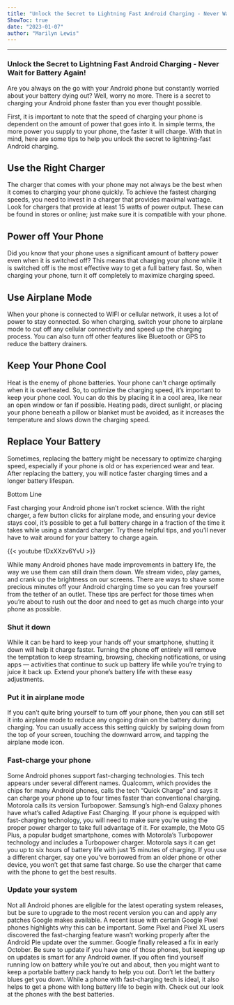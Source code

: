 ```yaml
---
title: "Unlock the Secret to Lightning Fast Android Charging - Never Wait for Battery Again!"
ShowToc: true 
date: "2023-01-07"
author: "Marilyn Lewis"
---
```

*****
### Unlock the Secret to Lightning Fast Android Charging - Never Wait for Battery Again!

Are you always on the go with your Android phone but constantly worried about your battery dying out? Well, worry no more. There is a secret to charging your Android phone faster than you ever thought possible.

First, it is important to note that the speed of charging your phone is dependent on the amount of power that goes into it. In simple terms, the more power you supply to your phone, the faster it will charge. With that in mind, here are some tips to help you unlock the secret to lightning-fast Android charging.

## Use the Right Charger

The charger that comes with your phone may not always be the best when it comes to charging your phone quickly. To achieve the fastest charging speeds, you need to invest in a charger that provides maximal wattage. Look for chargers that provide at least 15 watts of power output. These can be found in stores or online; just make sure it is compatible with your phone.

## Power off Your Phone

Did you know that your phone uses a significant amount of battery power even when it is switched off? This means that charging your phone while it is switched off is the most effective way to get a full battery fast. So, when charging your phone, turn it off completely to maximize charging speed.

## Use Airplane Mode

When your phone is connected to WIFI or cellular network, it uses a lot of power to stay connected. So when charging, switch your phone to airplane mode to cut off any cellular connectivity and speed up the charging process. You can also turn off other features like Bluetooth or GPS to reduce the battery drainers.

## Keep Your Phone Cool

Heat is the enemy of phone batteries. Your phone can't charge optimally when it is overheated. So, to optimize the charging speed, it’s important to keep your phone cool. You can do this by placing it in a cool area, like near an open window or fan if possible. Heating pads, direct sunlight, or placing your phone beneath a pillow or blanket must be avoided, as it increases the temperature and slows down the charging speed.

## Replace Your Battery

Sometimes, replacing the battery might be necessary to optimize charging speed, especially if your phone is old or has experienced wear and tear. After replacing the battery, you will notice faster charging times and a longer battery lifespan.

Bottom Line

Fast charging your Android phone isn’t rocket science. With the right charger, a few button clicks for airplane mode, and ensuring your device stays cool, it’s possible to get a full battery charge in a fraction of the time it takes while using a standard charger. Try these helpful tips, and you'll never have to wait around for your battery to charge again.

{{< youtube fDxXXzv6YvU >}} 



While many Android phones have made improvements in battery life, the way we use them can still drain them down. We stream video, play games, and crank up the brightness on our screens.
There are ways to shave some precious minutes off your Android charging time so you can free yourself from the tether of an outlet. These tips are perfect for those times when you’re about to rush out the door and need to get as much charge into your phone as possible.

 
### Shut it down


While it can be hard to keep your hands off your smartphone, shutting it down will help it charge faster. Turning the phone off entirely will remove the temptation to keep streaming, browsing, checking notifications, or using apps — activities that continue to suck up battery life while you’re trying to juice it back up.
Extend your phone’s battery life with these easy adjustments.

 
### Put it in airplane mode


If you can’t quite bring yourself to turn off your phone, then you can still set it into airplane mode to reduce any ongoing drain on the battery during charging. You can usually access this setting quickly by swiping down from the top of your screen, touching the downward arrow, and tapping the airplane mode icon.

 
### Fast-charge your phone


Some Android phones support fast-charging technologies. This tech appears under several different names. Qualcomm, which provides the chips for many Android phones, calls the tech “Quick Charge” and says it can charge your phone up to four times faster than conventional charging. Motorola calls its version Turbopower. Samsung’s high-end Galaxy phones have what’s called Adaptive Fast Charging.
If your phone is equipped with fast-charging technology, you will need to make sure you’re using the proper power charger to take full advantage of it. For example, the Moto G5 Plus, a popular budget smartphone, comes with Motorola’s Turbopower technology and includes a Turbopower charger. Motorola says it can get you up to six hours of battery life with just 15 minutes of charging. If you use a different charger, say one you’ve borrowed from an older phone or other device, you won’t get that same fast charge. So use the charger that came with the phone to get the best results.

 
### Update your system


Not all Android phones are eligible for the latest operating system releases, but be sure to upgrade to the most recent version you can and apply any patches Google makes available. A recent issue with certain Google Pixel phones highlights why this can be important.
Some Pixel and Pixel XL users discovered the fast-charging feature wasn’t working properly after the Android Pie update over the summer. Google finally released a fix in early October. Be sure to update if you have one of those phones, but keeping up on updates is smart for any Android owner.
If you often find yourself running low on battery while you’re out and about, then you might want to keep a portable battery pack handy to help you out.
Don’t let the battery blues get you down. While a phone with fast-charging tech is ideal, it also helps to get a phone with long battery life to begin with. Check out our look at the phones with the best batteries.




